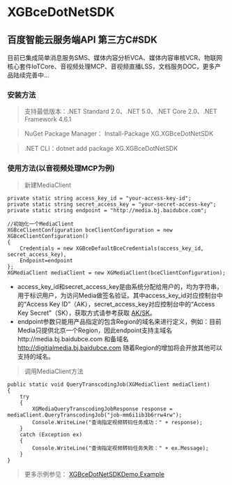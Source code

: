 # XGBceDotNetSDK
## 百度智能云服务端API 第三方C#SDK 

目前已集成简单消息服务SMS、媒体内容分析VCA、媒体内容审核VCR、物联网核心套件IoTCore、音视频处理MCP、音视频直播LSS，文档服务DOC，更多产品陆续完善中...

### 安装方法
> 支持最低版本：.NET Standard 2.0、.NET 5.0、.NET Core 2.0、.NET Framework 4.6.1

> NuGet Package Manager： Install-Package XG.XGBceDotNetSDK

> .NET CLI：dotnet add package XG.XGBceDotNetSDK 

### 使用方法(以音视频处理MCP为例)
> 新建MediaClient

    private static string access_key_id = "your-access-key-id";
    private static string secret_access_key = "your-secret-access-key";
    private static string endpoint = "http://media.bj.baidubce.com";

    //初始化一个MediaClient
    XGBceClientConfiguration bceClientConfiguration = new XGBceClientConfiguration()
    {
        Credentials = new XGBceDefaultBceCredentials(access_key_id, secret_access_key),
        Endpoint=endpoint
    };
    XGMediaClient mediaClient = new XGMediaClient(bceClientConfiguration);

* access_key_id和secret_access_key是由系统分配给用户的，均为字符串，用于标识用户，为访问Media做签名验证。其中access_key_id对应控制台中的“Access Key ID”（AK），secret_access_key对应控制台中的“Access Key Secret”（SK），获取方式请参考获取 [AK/SK](https://cloud.baidu.com/doc/Reference/s/9jwvz2egb)。
 * endpoint参数只能用产品指定的包含Region的域名来进行定义，例如：目前Media只提供北京一个Region，因此endpoint支持主域名http://media.bj.baidubce.com 和备域名 http://digitialmedia.bj.baidubce.com  随着Region的增加将会开放其他可以支持的域名。

> 调用MediaClient方法

    public static void QueryTranscodingJob(XGMediaClient mediaClient)
    {
        try
        {
            XGMediaQueryTranscodingJobResponse response = mediaClient.QueryTranscodingJob("job-mm6i1ib3b6rrw4rw");
            Console.WriteLine("查询指定视频转码任务成功：" + response);
        }
        catch (Exception ex)
        {
            Console.WriteLine("查询指定视频转码任务失败：" + ex.Message);
        }
    }

> 更多示例参见： [XGBceDotNetSDKDemo.Example](https://github.com/xingguangweilai/XGBceDotNetSDK/tree/master/XGBceDotNetSDKDemo/Example)